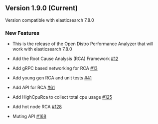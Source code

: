 ## Version 1.9.0 (Current)

Version compatible with elasticsearch 7.8.0

### New Features

* This is the release of the Open Distro Performance Analyzer that will work with elasticsearch 7.8.0

* Add the Root Cause Analysis (RCA) Framework [#12](https://github.com/opendistro-for-elasticsearch/performance-analyzer-rca/pull/12)

* Add gRPC based networking for RCA [#13](https://github.com/opendistro-for-elasticsearch/performance-analyzer-rca/pull/13)

* Add young gen RCA and unit tests [#41](https://github.com/opendistro-for-elasticsearch/performance-analyzer-rca/pull/41)

* Add API for RCA [#61](https://github.com/opendistro-for-elasticsearch/performance-analyzer-rca/pull/61)

* Add HighCpuRca to collect total cpu usage [#125](https://github.com/opendistro-for-elasticsearch/performance-analyzer-rca/pull/125)

* Add hot node RCA [#128](https://github.com/opendistro-for-elasticsearch/performance-analyzer-rca/pull/128)

* Muting API [#168](https://github.com/opendistro-for-elasticsearch/performance-analyzer-rca/pull/168)

